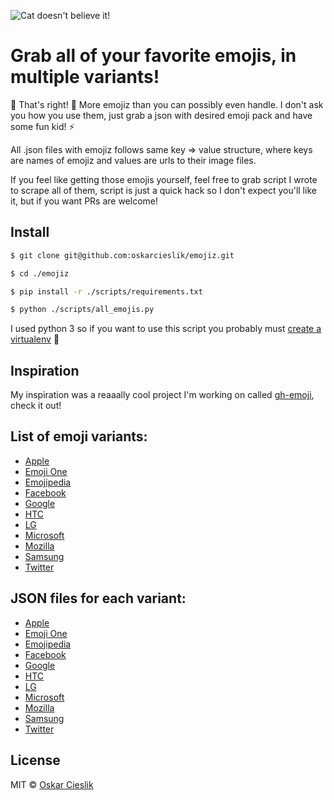 ![Cat doesn't believe it!](http://i.imgur.com/zqAifaU.png)

# Grab all of your favorite emojis, in multiple variants!

:tada: That's right! :tada: More emojiz than you can possibly even handle. I don't ask you how you use them, 
just grab a json with desired emoji pack and have some fun kid! :zap: 

All .json files with emojiz follows same key => value structure, where keys are names of emojiz and values are urls 
to their image files.

If you feel like getting those emojis yourself, feel free to grab script I wrote to scrape all of them, script is just 
a quick hack so I don't expect you'll like it, but if you want PRs are welcome!

## Install

```bash
$ git clone git@github.com:oskarcieslik/emojiz.git

$ cd ./emojiz

$ pip install -r ./scripts/requirements.txt

$ python ./scripts/all_emojis.py
```

I used python 3 so if you want to use this script you probably must 
[create a virtualenv](https://gist.github.com/evansneath/4582716) :muscle:

## Inspiration

My inspiration was a reaaally cool project I'm working on called [gh-emoji](https://github.com/zzarcon/gh-emoji), check it out!

## List of emoji variants:

- [Apple](http://emojipedia.org/apple/)
- [Emoji One](http://emojipedia.org/emoji-one/)
- [Emojipedia](http://emojipedia.org/emojipedia/)
- [Facebook](http://emojipedia.org/facebook/)
- [Google](http://emojipedia.org/google/)
- [HTC](http://emojipedia.org/htc/)
- [LG](http://emojipedia.org/lg/)
- [Microsoft](http://emojipedia.org/microsoft/)
- [Mozilla](http://emojipedia.org/mozilla/)
- [Samsung](http://emojipedia.org/samsung/)
- [Twitter](http://emojipedia.org/twitter/)

## JSON files for each variant:

- [Apple](https://raw.githubusercontent.com/oskarcieslik/emojiz/master/emojiz/apple_emojis.json)
- [Emoji One](https://raw.githubusercontent.com/oskarcieslik/emojiz/master/emojiz/emojione_emojis.json)
- [Emojipedia](https://raw.githubusercontent.com/oskarcieslik/emojiz/master/emojiz/emojipedia_emojis.json)
- [Facebook](https://raw.githubusercontent.com/oskarcieslik/emojiz/master/emojiz/facebook_emojis.json)
- [Google](https://raw.githubusercontent.com/oskarcieslik/emojiz/master/emojiz/google_emojis.json)
- [HTC](https://raw.githubusercontent.com/oskarcieslik/emojiz/master/emojiz/htc_emojis.json)
- [LG](https://raw.githubusercontent.com/oskarcieslik/emojiz/master/emojiz/lg_emojis.json)
- [Microsoft](https://raw.githubusercontent.com/oskarcieslik/emojiz/master/emojiz/microsoft_emojis.json)
- [Mozilla](https://raw.githubusercontent.com/oskarcieslik/emojiz/master/emojiz/mozilla_emojis.json)
- [Samsung](https://raw.githubusercontent.com/oskarcieslik/emojiz/master/emojiz/samsung_emojis.json)
- [Twitter](https://raw.githubusercontent.com/oskarcieslik/emojiz/master/emojiz/twitter_emojis.json)

## License

MIT © [Oskar Cieslik](https://tldrlegal.com/license/mit-license)
